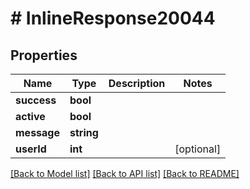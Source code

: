 # # InlineResponse20044

## Properties

Name | Type | Description | Notes
------------ | ------------- | ------------- | -------------
**success** | **bool** |  |
**active** | **bool** |  |
**message** | **string** |  |
**userId** | **int** |  | [optional]

[[Back to Model list]](../../README.md#models) [[Back to API list]](../../README.md#endpoints) [[Back to README]](../../README.md)
